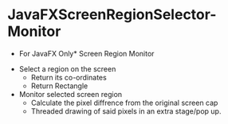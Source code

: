 # JavaFXScreenRegionSelector-Monitor


* For JavaFX Only* 
Screen Region Monitor
- Select a region on the screen
    - Return its co-ordinates
    - Return Rectangle
- Monitor selected screen region
    - Calculate the pixel diffrence from the original screen cap
    - Threaded drawing of said pixels in an extra stage/pop up.
